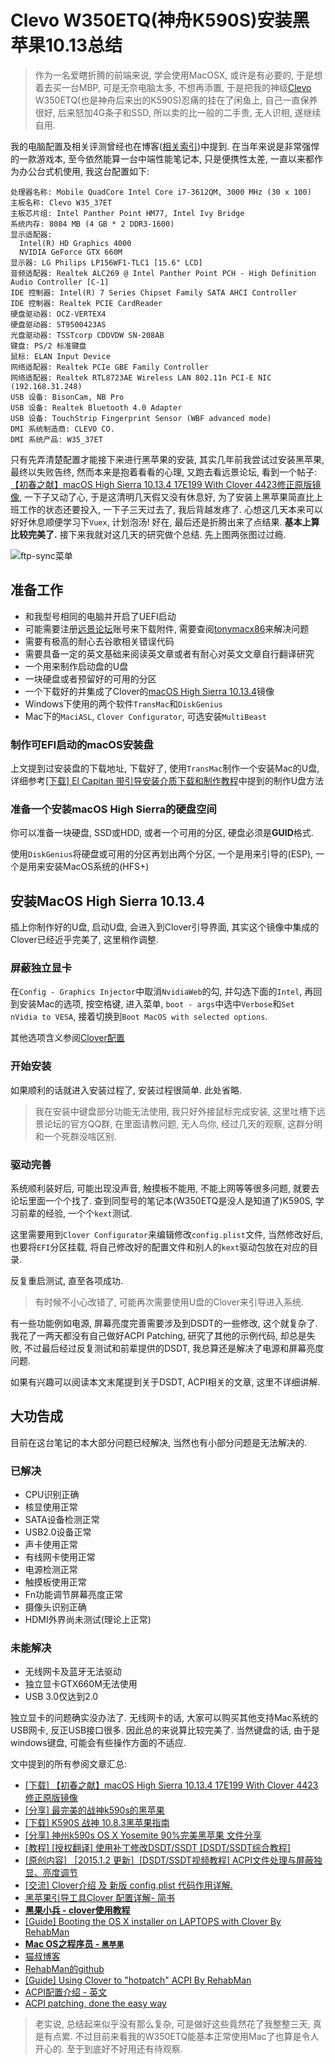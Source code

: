 # Clevo W350ETQ(神舟K590S)安装黑苹果10.13总结

> 作为一名爱瞎折腾的前端来说, 学会使用MacOSX, 或许是有必要的, 于是想着去买一台MBP, 可是无奈电脑太多, 不想再添置, 于是把我的神级[Clevo](http://www.clevo.com.tw/index-tw.html) W350ETQ(也是神舟后来出的K590S)忍痛的挂在了闲鱼上, 自己一直保养很好, 后来怒加4G条子和SSD, 所以卖的比一般的二手贵, 无人识相, 遂继续自用.

我的电脑配置及相关评测曾经也在博客([相关索引](https://www.whidy.net/?s=w350))中提到. 在当年来说是非常强悍的一款游戏本, 至今依然能算一台中端性能笔记本, 只是便携性太差, 一直以来都作为办公台式机使用, 我这台配置如下:

```text
处理器名称: Mobile QuadCore Intel Core i7-3612QM, 3000 MHz (30 x 100)
主板名称: Clevo W35_37ET
主板芯片组: Intel Panther Point HM77, Intel Ivy Bridge
系统内存: 8084 MB (4 GB * 2 DDR3-1600)
显示适配器:
  Intel(R) HD Graphics 4000
  NVIDIA GeForce GTX 660M
显示器: LG Philips LP156WF1-TLC1 [15.6" LCD]
音频适配器: Realtek ALC269 @ Intel Panther Point PCH - High Definition Audio Controller [C-1]
IDE 控制器: Intel(R) 7 Series Chipset Family SATA AHCI Controller
IDE 控制器: Realtek PCIE CardReader
硬盘驱动器: OCZ-VERTEX4
硬盘驱动器: ST9500423AS
光盘驱动器: TSSTcorp CDDVDW SN-208AB
键盘: PS/2 标准键盘
鼠标: ELAN Input Device
网络适配器: Realtek PCIe GBE Family Controller
网络适配器: Realtek RTL8723AE Wireless LAN 802.11n PCI-E NIC (192.168.31.248)
USB 设备: BisonCam, NB Pro
USB 设备: Realtek Bluetooth 4.0 Adapter
USB 设备: TouchStrip Fingerprint Sensor (WBF advanced mode)
DMI 系统制造商: CLEVO CO.
DMI 系统产品: W35_37ET
```

只有先弄清楚配置才能接下来进行黑苹果的安装, 其实几年前我尝试过安装黑苹果, 最终以失败告终, 然而本来是抱着看看的心理, 又跑去看远景论坛, 看到一个帖子: [【初春之献】macOS High Sierra 10.13.4 17E199 With Clover 4423修正原版镜像](http://bbs.pcbeta.com/forum.php?mod=viewthread&tid=1780088), 一下子又动了心, 于是这清明几天假又没有休息好, 为了安装上黑苹果简直比上班工作的状态还要投入, 一下子三天过去了, 我后背越发疼了. 心想这几天本来可以好好休息顺便学习下`Vuex`, 计划泡汤! 好在, 最后还是折腾出来了点结果. **基本上算比较完美了.** 接下来我就对这几天的研究做个总结. 先上图两张图过过瘾.

  ![ftp-sync菜单](https://www.whidy.net/wp-content/uploads/2018/01/02-1.png "ftp-sync菜单")

## 准备工作

* 和我型号相同的电脑并开启了UEFI启动
* 可能需要注册[远景论坛](http://bbs.pcbeta.com)账号来下载附件, 需要查阅[tonymacx86](https://www.tonymacx86.com/)来解决问题
* 需要有极高的耐心去谷歌相关错误代码
* 需要具备一定的英文基础来阅读英文章或者有耐心对英文文章自行翻译研究
* 一个用来制作启动盘的U盘
* 一块硬盘或者预留好的可用的分区
* 一个下载好的并集成了Clover的[macOS High Sierra 10.13.4](http://bbs.pcbeta.com/forum.php?mod=viewthread&tid=1780088)镜像
* Windows下使用的两个软件`TransMac`和`DiskGenius`
* Mac下的`MaciASL`, `Clover Configurator`, 可选安装`MultiBeast`

### 制作可EFI启动的macOS安装盘

上文提到过安装盘的下载地址, 下载好了, 使用`TransMac`制作一个安装Mac的U盘, 详细参考[[下载] El Capitan 带引导安装介质下载和制作教程](http://bbs.pcbeta.com/viewthread-1640907-1-1.html)中提到的制作U盘方法

### 准备一个安装macOS High Sierra的硬盘空间

你可以准备一块硬盘, SSD或HDD, 或者一个可用的分区, 硬盘必须是**GUID**格式.

使用`DiskGenius`将硬盘或可用的分区再划出两个分区, 一个是用来引导的(ESP), 一个是用来安装MacOS系统的(HFS+)

## 安装MacOS High Sierra 10.13.4

插上你制作好的U盘, 启动U盘, 会进入到Clover引导界面, 其实这个镜像中集成的Clover已经近乎完美了, 这里稍作调整.

### 屏蔽独立显卡

在`Config - Graphics Injector`中取消`NvidiaWeb`的勾, 并勾选下面的`Intel`, 再回到安装Mac的选项, 按空格键, 进入菜单, `boot - args`中选中`Verbose`和`Set nVidia to VESA`, 接着切换到`Boot MacOS with selected options`.

其他选项含义参阅[Clover配置](https://blog.daliansky.net/clover-user-manual.html)

### 开始安装

如果顺利的话就进入安装过程了, 安装过程很简单. 此处省略.

> 我在安装中键盘部分功能无法使用, 我只好外接鼠标完成安装, 这里吐槽下远景论坛的官方QQ群, 在里面请教问题, 无人鸟你, 经过几天的观察, 这群分明和一个死群没啥区别.

### 驱动完善

系统顺利装好后, 可能出现没声音, 触摸板不能用, 不能上网等等很多问题, 就要去论坛里面一个个找了. 查到同型号的笔记本(W350ETQ是没人是知道了)K590S, 学习前辈的经验, 一个个`kext`测试.

这里需要用到`Clover Configurator`来编辑修改`config.plist`文件, 当然修改好后, 也要将`EFI`分区挂载, 将自己修改好的配置文件和别人的`kext`驱动包放在对应的目录.

反复重启测试, 直至各项成功.

> 有时候不小心改错了, 可能再次需要使用U盘的Clover来引导进入系统.

有一些功能例如电源, 屏幕亮度完善需要涉及到DSDT的一些修改, 这个就复杂了. 我花了一两天都没有自己做好ACPI Patching, 研究了其他的示例代码, 却总是失败, 不过最后经过反复测试和前辈提供的DSDT, 我总算还是解决了电源和屏幕亮度问题.

如果有兴趣可以阅读本文末尾提到关于DSDT, ACPI相关的文章, 这里不详细讲解.

## 大功告成

目前在这台笔记的本大部分问题已经解决, 当然也有小部分问题是无法解决的.

### 已解决

* CPU识别正确
* 核显使用正常
* SATA设备检测正常
* USB2.0设备正常
* 声卡使用正常
* 有线网卡使用正常
* 电源检测正常
* 触摸板使用正常
* Fn功能调节屏幕亮度正常
* 摄像头识别正确
* HDMI外界尚未测试(理论上正常)

### 未能解决

* 无线网卡及蓝牙无法驱动
* 独立显卡GTX660M无法使用
* USB 3.0仅达到2.0

独立显卡的问题确实没办法了. 无线网卡的话, 大家可以购买其他支持Mac系统的USB网卡, 反正USB接口很多. 因此总的来说算比较完美了. 当然键盘的话, 由于是windows键盘, 可能会有些操作方面的不适应.

文中提到的所有参阅文章汇总:

* [[下载] 【初春之献】macOS High Sierra 10.13.4 17E199 With Clover 4423修正原版镜像](http://bbs.pcbeta.com/forum.php?mod=viewthread&tid=1780088)
* [[分享] 最完美的战神k590s的黑苹果](http://bbs.pcbeta.com/forum.php?mod=viewthread&tid=1485776)
* [[下载] K590S 战神 10.8.3黑苹果指南](http://bbs.pcbeta.com/viewthread-1308539-1-1.html)
* [[分享] 神州k590s OS X Yosemite 90%完美黑苹果 文件分享](http://bbs.pcbeta.com/forum.php?mod=viewthread&tid=1555418)
* [[教程] [授权翻译] 使用补丁修改DSDT/SSDT [DSDT/SSDT综合教程]](http://bbs.pcbeta.com/viewthread-1571455-1-1.html)
* [[原创内容] ［2015.1.2 更新］[DSDT/SSDT视频教程] ACPI文件处理与屏蔽独显、亮度调节](http://bbs.pcbeta.com/forum.php?mod=viewthread&tid=1517830)
* [[交流] Clover介绍 及 新版 config.plist 代码作用详解.](http://bbs.pcbeta.com/forum.php?mod=viewthread&tid=1423598)
* [黑苹果引导工具Clover 配置详解- 简书](https://www.jianshu.com/p/b156b0177a24)
* **[黑果小兵 - clover使用教程](https://blog.daliansky.net/clover-user-manual.html)**
* [[Guide] Booting the OS X installer on LAPTOPS with Clover By RehabMan](https://www.tonymacx86.com/threads/guide-booting-the-os-x-installer-on-laptops-with-clover.148093/)
* **[Mac OS之程序员 - `黑苹果`](https://www.kancloud.cn/chandler/mac_os/480595)**
* [猫叔博客](https://www.maoshu.cc/)
* [RehabMan的github](https://github.com/RehabMan)
* [[Guide] Using Clover to "hotpatch" ACPI By RehabMan](https://www.tonymacx86.com/threads/guide-using-clover-to-hotpatch-acpi.200137/)
* [ACPI配置介绍 - 英文](https://clover-wiki.zetam.org/Configuration/ACPI)
* [ACPI patching, done the easy way](https://github.com/RevoGirl/RevoBoot/wiki/ACPI-patching,-done-the-easy-way)

> 老实说, 总结起来似乎没有那么复杂, 可是做好这些竟然花了我整整三天, 真是有点累. 不过目前来看我的W350ETQ能基本正常使用Mac了也算是令人开心的. 至于到底好不好用还有待观察.